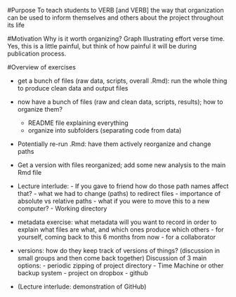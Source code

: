 #Purpose
To teach students to VERB [and VERB] the way that organization can be used to inform themselves and others about the project throughout its life

#Motivation
Why is it worth organizing?
Graph Illustrating effort verse time. Yes, this is a little painful, but think of how painful it will be during publication process. 

#Overview of exercises
- get a bunch of files (raw data, scripts, overall .Rmd): run the whole thing to produce clean data and output files
- now have a bunch of files (raw and clean data, scripts, results); how to organize them?
    - README file explaining everything
    - organize into subfolders (separating code from data)
- Potentially re-run .Rmd: have them actively reorganize and change paths
- Get a version with files reorganized; add some new analysis to the main Rmd file
- Lecture interlude: 
      - If you gave to friend how do those path names affect that?
      - what we had to change (paths) to redirect files
      - importance of absolute vs relative paths
      - what if you were to move this to a new computer?
      - Working directory
      
- metadata exercise: what metadata will you want to record in order to explain what files are what, and which ones produce which others
      - for yourself, coming back to this 6 months from now
      - for a collaborator
- versions: how do they keep track of versions of things? (discussion in small groups and then come back together)
  Discussion of 3 main options:
      - periodic zipping of project directory
      - Time Machine or other backup system
      - project on dropbox
      - github
- (Lecture interlude: demonstration of GitHub)      


